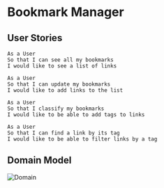 Bookmark Manager
================

User Stories
------------
```
As a User
So that I can see all my bookmarks
I would like to see a list of links

As a User
So that I can update my bookmarks
I would like to add links to the list

As a User
So that I classify my bookmarks
I would like to be able to add tags to links

As a User
So that I can find a link by its tag
I would like to be able to filter links by a tag

```

Domain Model
------------

![Domain](http://i.imgur.com/qrKloNF.png)
